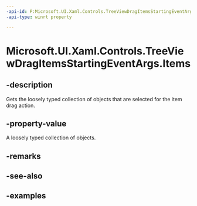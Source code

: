 ```yaml
---
-api-id: P:Microsoft.UI.Xaml.Controls.TreeViewDragItemsStartingEventArgs.Items
-api-type: winrt property

---
```

<!-- Property syntax.
public IVector<object> Items { get; }
-->

# Microsoft.UI.Xaml.Controls.TreeViewDragItemsStartingEventArgs.Items


## -description

Gets the loosely typed collection of objects that are selected for the item drag action.


## -property-value

A loosely typed collection of objects.


## -remarks


## -see-also


## -examples


